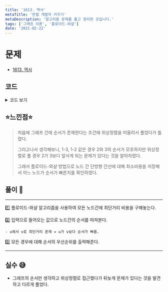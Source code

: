 ```yaml
---
title: '1613. 역사'
metaTitle: '만렙 개발자 키우기'
metaDescription: '알고리즘 문제를 풀고 정리한 곳입니다.'
tags: ['그래프 이론', '플로이드-와샬']
date: '2021-02-22'
---
```


# 문제

- [1613. 역사](https://www.acmicpc.net/problem/1613)

## 코드

<details><summary> 코드 보기 </summary>

```java
import java.io.BufferedReader;
import java.io.IOException;
import java.io.InputStreamReader;
import java.util.ArrayList;
import java.util.Arrays;
import java.util.LinkedList;
import java.util.List;
import java.util.Queue;
import java.util.StringTokenizer;

public class Q1613 {
    static int N, K, arr[][] = new int[401][401];
    static BufferedReader br = new BufferedReader(new InputStreamReader(System.in));
    public static void main(String[] args) throws IOException {
        init();
        solution();
    }

    static void solution() throws IOException {
        floyd();
        int c = stoi(br.readLine());
        while(c-- > 0){
            StringTokenizer st = new StringTokenizer(br.readLine());
            int s = stoi(st.nextToken()), e = stoi(st.nextToken());
            if (arr[s][e] != 987654321) {
                System.out.println(-1);
                continue;
            }
            if (arr[e][s] != 987654321) {
                System.out.println(1);
                continue;
            }
            System.out.println(0);
        }
    }

    static void floyd() {
        for (int k = 1; k <= N; k++) {
            for (int i = 1; i <= N; i++) {
                for (int j = 1; j <= N; j++) {
                    if(arr[i][j] > arr[i][k] + arr[k][j])
                        arr[i][j] = arr[i][k] + arr[k][j];
                }
            }
        }
    }

    static void init() throws IOException {
        StringTokenizer st = new StringTokenizer(br.readLine());
        N = stoi(st.nextToken());
        K = stoi(st.nextToken());
        for (int i = 1; i <= N; i++) {
            Arrays.fill(arr[i], 987654321);
        }
        for (int i = 0; i < K; i++) {
            st = new StringTokenizer(br.readLine());
            int u = stoi(st.nextToken());
            int v = stoi(st.nextToken());
            arr[u][v] = 1;
        }
    }

    static int stoi(String str) {
        return Integer.parseInt(str);
    }
}
```

</details>

## ⭐️느낀점⭐️

> 처음에 그래프 간에 순서가 존재한다는 조건에 위상정렬을 떠올려서 풀었다가 틀렸다.
>
> 그러고나서 생각해보니, 1-3, 1-2 같은 경우 2와 3의 순서가 모호하지만 위상정렬로 풀 경우 2가 3보다 앞서게 되는 문제가 있다는 것을 알아차렸다.
>
> 그래서 플로이드-와샬 방법으로 노드 간 단방향 간선에 대해 최소비용을 저장해서 어느 노드가 순서가 빠른지를 확인하였다.

## 풀이 📣

<hr/>

1️⃣ 플로이드-와샬 알고리즘을 사용하여 모든 노드간에 최단거리 비용을 구해놓는다.

2️⃣ 입력으로 들어오는 값으로 노드간의 순서를 따져본다.

    - u에서 v로 최단거리 존재 = u가 v보다 순서가 빠름.

3️⃣ 모든 경우에 대해 순서의 우선순위를 출력해준다.

<hr/>

## 실수 😅

- 그래프의 순서만 생각하고 위상정렬로 접근했다가 뒤늦게 문제가 있다는 것을 발견하고 다르게 풀었다.
